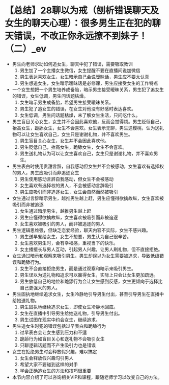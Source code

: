 # 【总结】28聊以为戒（刨析错误聊天及女生的聊天心理）：很多男生正在犯的聊天错误，不改正你永远撩不到妹子！（二）_ev

-   男生向老师求助如何追女生，聊天中犯了错误，需要吸取教训
    1.  男生加了一个主播女生微信，女生提醒不要在直播间说加微信
    2.  男生表达喜欢女生，女生暗示自己会说暧昧话，男生应不要太认真
    3.  男生想追女生，女生暗示暧昧话是必修课，男生应接受女生的工作特点
-   一个女生想把一个男生培养成备胎，暗示男生接受暧昧关系，男生犯了追女生的错误，女生低调，男生问话题枯燥。
    1.  女生暗示男生成备胎，希望男生接受暧昧关系。
    2.  男生犯了追女生的错误，在女生对他没有好感时表达喜欢。
    3.  女生低调，男生问话题枯燥，未了解女生生活，只问吃什么。
-   男生盲目关心女生，女生并不会因此喜欢他，反而会觉得烦。男生贬低自己，抬高女生，跪舔女生，女生不会喜欢。女生表示无聊，男生送樱桃，认为送礼物可以让女生喜欢自己，女生只是谢谢礼物，并不喜欢男生。
    1.  男生盲目关心女生，女生并不会因此喜欢他。
    2.  男生贬低自己，抬高女生，跪舔女生，女生不会喜欢。
    3.  男生送礼物认为可以让女生喜欢自己，女生只是谢谢礼物，并不喜欢男生。
-   男生表白时使用贵甜言辞，自我感动但女生并不会被感动，女生喜欢有选择权的男人，男生应吸引而非追逐女生
    1.  男生使用感动言辞自我感动，但女生不会被感动
    2.  女生喜欢有选择权的男人，不会被感动言辞吸引
    3.  男生应吸引而非追逐女生，女生会自然而然被吸引
-   女生通过言辞暗示男生，越推男生越上赶，男生应懂得欲擒故纵，女生喜欢被吸引而非被追逐
    1.  女生通过暗示男生，越推男生越上赶
    2.  男生应懂得欲擒故纵，女生喜欢被吸引而非被追逐
    3.  女生喜欢被吸引的男人，而非被追逐的男人
-   男生逻辑思维强，但缺乏恋爱经验，聊天内容不实际，女生不感兴趣。
    1.  男生送早餐给女生，女生不想要，男生认为自己很辛苦。
    2.  女生喜欢男生时，会有幸福感，重视当下的快乐。
    3.  女主播擅长与男人互动，引起男人兴趣，让男人刷礼物，但不直接拒绝。
-   女生通过暗示和观察来吸引男生，男生却误以为女生需要被追求，导致低级错误和跪舔行为。
    1.  女生不会直接拒绝男生，而是通过观察和暗示来吸引男生。
    2.  男生误以为送礼物和追求可以赢得女生，实际上只会让女生更加疏远。
    3.  男生放低自己的地位和跪舔行为会让女生感到反感，女生更倾向于选择比自己更强大的男人。
-   男生固执地继续追求女生，女生冷静地引导男生付出，甚至引导男生在直播中给她送礼物。
    1.  男生固执地继续追求女生，即使女生冷静地回应。
    2.  女生在直播中引导男生给她送礼物，引导男生付出。
    3.  男生试图在现实中约会女生，继续追求。
-   男生追女生时犯的错误包括过早表白和跪舔行为
    1.  过早表白会让女生感到压力和不适
    2.  跪舔行为如盲目关心和送礼物不会吸引女生
    3.  只聊逻辑话题而不产生吸引力也是错误
-   女生在拒绝男生时会释放假兴趣，难以搞定
    1.  女生会释放假兴趣勾引男人
    2.  希望大家不要碰到这样的对手
    3.  学会正确追女生的方法和技巧很重要
-   本节内容介绍了可以咨询相关VIP和课程，跟随老师学习以改变自己的方法。